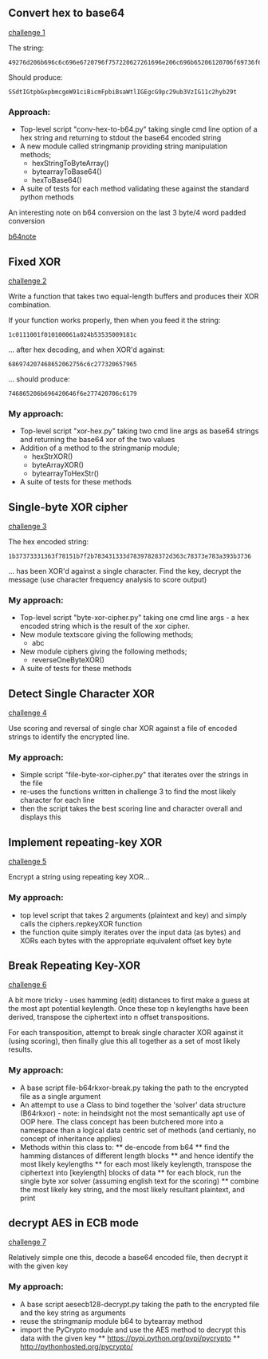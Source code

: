 ## <a name="challenge1" /> Convert hex to base64

[challenge 1](https://cryptopals.com/sets/1/challenges/1)

The string:
```
49276d206b696c6c696e6720796f757220627261696e206c696b65206120706f69736f6e6f7573206d757368726f6f6d
```
Should produce:
```
SSdtIGtpbGxpbmcgeW91ciBicmFpbiBsaWtlIGEgcG9pc29ub3VzIG11c2hyb29t
```

### Approach:

* Top-level script "conv-hex-to-b64.py" taking single cmd line option of a hex string and returning to stdout the base64 encoded string
* A new module called stringmanip providing string manipulation methods;
    * hexStringToByteArray()
    * bytearrayToBase64()
    * hexToBase64()
* A suite of tests for each method validating these against the standard python methods

An interesting note on b64 conversion on the last 3 byte/4 word padded conversion

[b64note](b64note.md)

## <a name="challenge2" /> Fixed XOR

[challenge 2](https://cryptopals.com/sets/1/challenges/2)

Write a function that takes two equal-length buffers and produces their XOR combination.

If your function works properly, then when you feed it the string:

```
1c0111001f010100061a024b53535009181c
```
... after hex decoding, and when XOR'd against:

```
686974207468652062756c6c277320657965
```
... should produce:
```
746865206b696420646f6e277420706c6179
```

### My approach:

* Top-level script "xor-hex.py" taking two cmd line args as base64 strings and returning the base64 xor of the two values
* Addition of a method to the stringmanip module;
    * hexStrXOR()
    * byteArrayXOR()
    * bytearrayToHexStr()
* A suite of tests for these methods

## <a name="challenge3" /> Single-byte XOR cipher 

[challenge 3](https://cryptopals.com/sets/1/challenges/3)



The hex encoded string:

```
1b37373331363f78151b7f2b783431333d78397828372d363c78373e783a393b3736
```

... has been XOR'd against a single character. Find the key, decrypt the message (use character frequency analysis to score output)

### My approach:

* Top-level script "byte-xor-cipher.py" taking one cmd line args - a hex encoded string which is the result of the xor cipher.
* New module textscore giving the following methods;
    * abc
* New module ciphers giving the following methods;  
    * reverseOneByteXOR()
* A suite of tests for these methods

## <a name="challenge4" /> Detect Single Character XOR

[challenge 4](https://cryptopals.com/sets/1/challenges/4)

Use scoring and reversal of single char XOR against a file of encoded strings to identify the encrypted line.

### My approach:

* Simple script "file-byte-xor-cipher.py" that iterates over the strings in the file
* re-uses the functions written in challenge 3 to find the most likely character for each line
* then the script takes the best scoring line and character overall and displays this

## <a name="challenge5" /> Implement repeating-key XOR

[challenge 5](https://cryptopals.com/sets/1/challenges/5)

Encrypt a string using repeating key XOR...

### My approach:

* top level script that takes 2 arguments (plaintext and key) and simply calls the ciphers.repkeyXOR function
* the function quite simply iterates over the input data (as bytes) and XORs each bytes with the appropriate equivalent offset key byte

## <a name="challenge6" /> Break Repeating Key-XOR

[challenge 6](https://cryptopals.com/sets/1/challenges/6)

A bit more tricky - uses hamming (edit) distances to first make a guess at the most apt potential keylength.  Once these top n keylengths have been derived, transpose the ciphertext into n offset transpositions.
 
For each transposition, attempt to break single character XOR against it (using scoring), then finally glue this all together as a set of most likely results.

### My approach:

* A base script file-b64rkxor-break.py taking the path to the encrypted file as a single argument
* An attempt to use a Class to bind together the 'solver' data structure (B64rkxor) - note: in heindsight not the most semantically apt use of OOP here.  The class concept has been butchered more into a namespace than a logical data centric set of methods (and certianly, no concept of inheritance applies)
* Methods within this class to:
** de-encode from b64
** find the hamming distances of different length blocks
** and hence identify the most likely keylengths
** for each most likely keylength, transpose the ciphertext into [keylength] blocks of data
** for each  block, run the single byte xor solver (assuming english text for the scoring)
** combine the most likely key string, and the most likely resultant plaintext, and print


## <a name="challenge7" /> decrypt AES in ECB mode

[challenge 7](https://cryptopals.com/sets/1/challenges/7)

Relatively simple one this, decode a base64 encoded file, then decrypt it with the given key

### My approach:

* A base script aesecb128-decrypt.py taking the path to the encrypted file and the key string as arguments
* reuse the stringmanip module b64 to bytearray method
* import the PyCrypto module and use the AES method to decrypt this data with the given key
** https://pypi.python.org/pypi/pycrypto
** http://pythonhosted.org/pycrypto/
